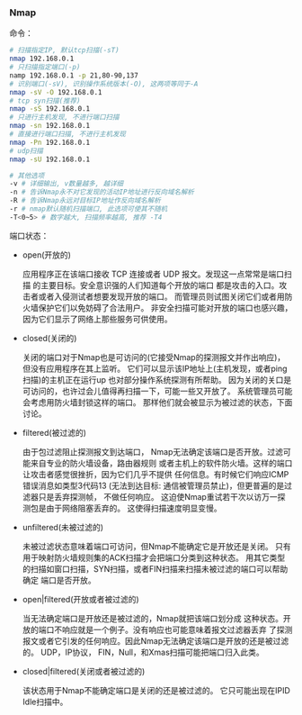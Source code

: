 ### Nmap

命令：

```bash
# 扫描指定IP, 默认tcp扫描(-sT)
nmap 192.168.0.1
# 只扫描指定端口(-p)
namp 192.168.0.1 -p 21,80-90,137
# 识别端口(-sV), 识别操作系统版本(-O), 这两项等同于-A
nmap -sV -O 192.168.0.1
# tcp syn扫描(推荐)
nmap -sS 192.168.0.1
# 只进行主机发现, 不进行端口扫描
nmap -sn 192.168.0.1
# 直接进行端口扫描, 不进行主机发现
nmap -Pn 192.168.0.1
# udp扫描
nmap -sU 192.168.0.1

# 其他选项
-v # 详细输出, v数量越多, 越详细
-n # 告诉Nmap永不对它发现的活动IP地址进行反向域名解析
-R # 告诉Nmap永远对目标IP地址作反向域名解析
-r # nmap默认随机扫描端口, 此选项可使其不随机
-T<0~5> # 数字越大, 扫描频率越高, 推荐 -T4 
```

端口状态：

- open(开放的)

  应用程序正在该端口接收 TCP 连接或者 UDP 报文。发现这一点常常是端口扫描 的主要目标。安全意识强的人们知道每个开放的端口 都是攻击的入口。攻击者或者入侵测试者想要发现开放的端口。 而管理员则试图关闭它们或者用防火墙保护它们以免妨碍了合法用户。 非安全扫描可能对开放的端口也感兴趣，因为它们显示了网络上那些服务可供使用。

- closed(关闭的)

  关闭的端口对于Nmap也是可访问的(它接受Nmap的探测报文并作出响应)， 但没有应用程序在其上监听。 它们可以显示该IP地址上(主机发现，或者ping扫描)的主机正在运行up 也对部分操作系统探测有所帮助。 因为关闭的关口是可访问的，也许过会儿值得再扫描一下，可能一些又开放了。 系统管理员可能会考虑用防火墙封锁这样的端口。 那样他们就会被显示为被过滤的状态，下面讨论。

- filtered(被过滤的)

  由于包过滤阻止探测报文到达端口， Nmap无法确定该端口是否开放。过滤可能来自专业的防火墙设备，路由器规则 或者主机上的软件防火墙。这样的端口让攻击者感觉很挫折，因为它们几乎不提供 任何信息。有时候它们响应ICMP错误消息如类型3代码13 (无法到达目标: 通信被管理员禁止)，但更普遍的是过滤器只是丢弃探测帧， 不做任何响应。 这迫使Nmap重试若干次以访万一探测包是由于网络阻塞丢弃的。 这使得扫描速度明显变慢。

- unfiltered(未被过滤的)

  未被过滤状态意味着端口可访问，但Nmap不能确定它是开放还是关闭。 只有用于映射防火墙规则集的ACK扫描才会把端口分类到这种状态。 用其它类型的扫描如窗口扫描，SYN扫描，或者FIN扫描来扫描未被过滤的端口可以帮助确定 端口是否开放。

- open|filtered(开放或者被过滤的)

  当无法确定端口是开放还是被过滤的，Nmap就把该端口划分成 这种状态。开放的端口不响应就是一个例子。没有响应也可能意味着报文过滤器丢弃 了探测报文或者它引发的任何响应。因此Nmap无法确定该端口是开放的还是被过滤的。 UDP，IP协议， FIN，Null，和Xmas扫描可能把端口归入此类。

- closed|filtered(关闭或者被过滤的)

  该状态用于Nmap不能确定端口是关闭的还是被过滤的。 它只可能出现在IPID Idle扫描中。